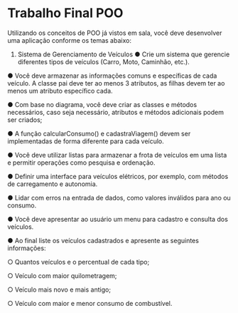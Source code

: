 # Trabalho Final POO

Utilizando os conceitos de POO já vistos em sala, você deve
desenvolver uma aplicação conforme os temas abaixo:
1) Sistema de Gerenciamento de Veículos
● Crie um sistema que gerencie diferentes tipos de veículos (Carro, Moto, Caminhão, etc.).

● Você deve armazenar as informações comuns e específicas de cada veículo. A classe pai deve ter ao menos 3 atributos, as filhas devem ter ao menos um atributo específico cada.

● Com base no diagrama, você deve criar as classes e métodos necessários, caso seja necessário, atributos e métodos adicionais podem ser criados;

● A função calcularConsumo() e cadastraViagem() devem ser implementadas de forma diferente para cada veículo.

● Você deve utilizar listas para armazenar a frota de veículos em uma lista e permitir operações como pesquisa e ordenação.

● Definir uma interface para veículos elétricos, por exemplo, com métodos de carregamento e autonomia.

● Lidar com erros na entrada de dados, como valores inválidos para ano ou consumo.

● Você deve apresentar ao usuário um menu para cadastro e consulta dos veículos.

● Ao final liste os veículos cadastrados e apresente as seguintes informações:

○ Quantos veículos e o percentual de cada tipo;

○ Veículo com maior quilometragem;

○ Veículo mais novo e mais antigo;

○ Veículo com maior e menor consumo de combustível.
